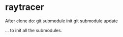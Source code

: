 # raytracer

After clone do:
    git submodule init
    git submodule update

... to init all the submodules.
